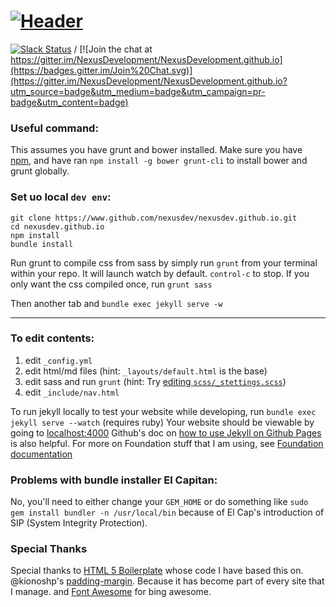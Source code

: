 [![Header](https://ipfs.pics/ipfs/QmZQ9b6s9ntTqtn3FBTVEdEmtKzBAyt8remr44h4tvieBw)](https://nexusdev.us)
===========================
[![Slack Status](http://slack.makerdao.com/badge.svg)](https://slack.makerdao.com) / [![Join the chat at https://gitter.im/NexusDevelopment/NexusDevelopment.github.io](https://badges.gitter.im/Join%20Chat.svg)](https://gitter.im/NexusDevelopment/NexusDevelopment.github.io?utm_source=badge&utm_medium=badge&utm_campaign=pr-badge&utm_content=badge)


### Useful command:
This assumes you have grunt and bower installed. Make sure you have [npm](https://docs.npmjs.com/getting-started/installing-node), and have ran `npm install -g bower grunt-cli` to install bower and grunt globally.


### Set uo local `dev env`:
```
git clone https://www.github.com/nexusdev/nexusdev.github.io.git
cd nexusdev.github.io
npm install
bundle install
```

Run grunt to compile css from sass by simply run `grunt` from your terminal within your repo.
It will launch watch by default. <code>control-c</code> to stop. If you only want the css compiled once, run `grunt sass`

Then another tab and `bundle exec jekyll serve -w`

---

### To edit contents:
1. edit `_config.yml`
2. edit html/md files (hint: `_layouts/default.html` is the base)
3. edit sass and run `grunt` (hint: Try [editing `scss/_stettings.scss`](http://foundation.zurb.com/docs/using-sass.html))
4. edit `_include/nav.html`




To run jekyll locally to test your website while developing, run  `bundle exec jekyll serve --watch` (requires ruby)
Your website should be viewable by going to [localhost:4000](http://localhost:4000/)
Github's doc on [how to use Jekyll on Github Pages](https://help.github.com/articles/using-jekyll-with-pages) is also helpful.
For more on Foundation stuff that I am using, see [Foundation documentation](http://foundation.zurb.com/docs/sass.html)

### Problems with bundle installer El Capitan:
No, you'll need to either change your `GEM_HOME` or do something like `sudo gem install bundler -n /usr/local/bin` because of El Cap's introduction of SIP (System Integrity Protection).

### Special Thanks

Special thanks to <a href="https://github.com/h5bp/html5-boilerplate">HTML 5 Boilerplate</a> whose code I have based this on.
@kionoshp's <a href="https://github.com/kianoshp/SASS-CSS-Boilerplate">padding-margin</a>. Because it has become part of every site that I manage.
and <a href="http://fortawesome.github.io/Font-Awesome/">Font Awesome</a> for bing awesome.
